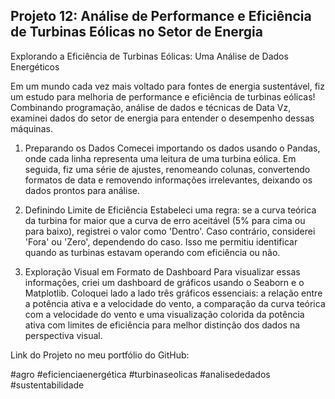 ## Projeto 12: Análise de Performance e Eficiência de Turbinas Eólicas no Setor de Energia

Explorando a Eficiência de Turbinas Eólicas: Uma Análise de Dados Energéticos

Em um mundo cada vez mais voltado para fontes de energia sustentável, fiz um estudo para melhoria de performance e eficiência de turbinas eólicas! Combinando programação, análise de dados e técnicas de Data Vz, examinei dados do setor de energia para entender o desempenho dessas máquinas.
1. Preparando os Dados
Comecei importando os dados usando o Pandas, onde cada linha representa uma leitura de uma turbina eólica. Em seguida, fiz uma série de ajustes, renomeando colunas, convertendo formatos de data e removendo informações irrelevantes, deixando os dados prontos para análise.

2. Definindo Limite de Eficiência
Estabeleci uma regra: se a curva teórica da turbina for maior que a curva de erro aceitável (5% para cima ou para baixo), registrei o valor como 'Dentro'. Caso contrário, considerei 'Fora' ou 'Zero', dependendo do caso. Isso me permitiu identificar quando as turbinas estavam operando com eficiência ou não.

3. Exploração Visual em Formato de Dashboard
Para visualizar essas informações, criei um dashboard de gráficos usando o Seaborn e o Matplotlib. Coloquei lado a lado três gráficos essenciais: a relação entre a potência ativa e a velocidade do vento, a comparação da curva teórica com a velocidade do vento e uma visualização colorida da potência ativa com limites de eficiência para melhor distinção dos dados na perspectiva visual.

Link do Projeto no meu portfólio do GitHub:

#agro #eficienciaenergética #turbinaseolicas #analisededados #sustentabilidade 
